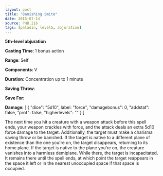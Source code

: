 ```yaml
---
layout: post
title: "Banishing Smite"
date: 2015-07-14
source: PHB.216
tags: [paladin, level5, abjuration]
---
```


**5th-level abjuration**

**Casting Time**: 1 bonus action

**Range**: Self

**Components**: V

**Duration**: Concentration up to 1 minute

**Saving Throw**:

**Save For**:

**Damage**: [ { "dice": "5d10", label: "force", "damagebonus": 0, "addstat": false, "prof": false, "higherlevels": "" } ]

The next time you hit a creature with a weapon attack before this spell ends, your weapon crackles with force, and the attack deals an extra 5d10 force damage to the target. Additionally, the target must make a charisma saving throw or be banished. If the target is native to a different plane of existence than the one you're on, the target disappears, returning to its home plane. If the target is native to the plane you're on, the creature vanishes into a harmless demiplane. While there, the target is incapacitated. It remains there until the spell ends, at which point the target reappears in the space it left or in the nearest unoccupied space if that space is occupied.
